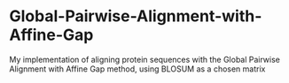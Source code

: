 # Global-Pairwise-Alignment-with-Affine-Gap
My implementation of aligning protein sequences with the Global Pairwise Alignment with Affine Gap method, using BLOSUM as a chosen matrix
